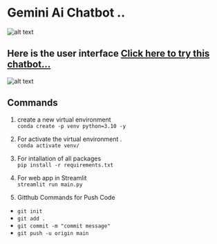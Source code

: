 # Gemini Ai Chatbot ..

![alt text](image.png)

## Here is the user interface [Click here to try this chatbot...](https://gemini-chatbot15.streamlit.app/)
![alt text](web_app.png)

## Commands

1. create a new virtual environment  
  ``` conda create -p venv python=3.10 -y ```

2. For activate the virtual environment .   
   ``` conda activate venv/ ```

3. For intallation of all packages    
    ```pip install -r requirements.txt```

4. For web app in Streamlit     
    ``` streamlit run main.py ```

5. Gitthub Commands for Push Code   
  * ``` git init ```
  * ``` git add . ```
  * ``` git commit -m "commit message" ```
  * ``` git push -u origin main ```